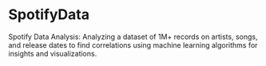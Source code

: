 # SpotifyData
Spotify Data Analysis: Analyzing a dataset of 1M+ records on artists, songs, and release dates to find correlations using machine learning algorithms for insights and visualizations.
